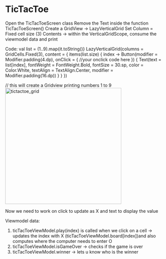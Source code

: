 # TicTacToe

Open the TicTacToeScreen class
Remove the Text inside the function TicTacToeScreen()
Create a GridView -> LazyVerticalGrid
Set Column = Fixed cell size (3) 
Contents -> within the VerticalGridScope, consume the viewmodel data and print

Code:
    val list = (1..9).map{it.toString()}
       LazyVerticalGrid(columns = GridCells.Fixed(3), content = {
            items(list.size) { index ->
                Button(modifier = Modifier.padding(4.dp), onClick = {
                    //your onclick code here
                }) {
                    Text(text = list[index],
                        fontWeight = FontWeight.Bold,
                        fontSize = 30.sp,
                        color = Color.White,
                        textAlign = TextAlign.Center,
                        modifier = Modifier.padding(16.dp))
                }
            }
            })
            
 // this will create a Gridview printing numbers 1 to 9
<img width="370" alt="tictactoe_grid" src="https://user-images.githubusercontent.com/7736034/231599772-9f975aba-9784-4a10-8e9f-90e7e9c22f49.png">

Now we need to work on click to update as X and text to display the value

Viewmodel data:
1. ticTacToeViewModel.play(index) is called when we click on a cell -> updates the index with X (ticTacToeViewModel.board[index])and also computes where the computer needs to enter O
2. ticTacToeViewModel.isGameOver -> checks if the game is over
3. ticTacToeViewModel.winner -> lets u know who is the winner 
